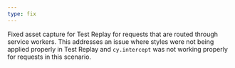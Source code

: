 ```yaml
---
type: fix
---
```


Fixed asset capture for Test Replay for requests that are routed through service workers. This addresses an issue where styles were not being applied properly in Test Replay and `cy.intercept` was not working properly for requests in this scenario.